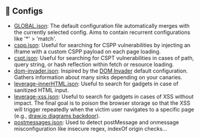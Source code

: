 ## 📜 Configs

- [GLOBAL.json](GLOBAL.json): The default configuration file automatically merges with the currently selected config. Aims to contain recurrent configurations like '*' > 'match'.
- [cspp.json](cspp.json): Useful for searching for CSPP vulnerabilities by injecting an iframe with a custom CSPP payload on each page loading.
- [cspt.json](cspt.json): Useful for searching for CSPT vulnerabilities in cases of path, query string, or hash reflection within fetch or resource loading.
- [dom-invader.json](dom-invader.json): Inspired by the [DOM Invader](https://portswigger.net/burp/documentation/desktop/tools/dom-invader) default configuration. Gathers information about many sinks depending on your canaries.
- [leverage-innerHTML.json](leverage-innerHTML.json): Useful to search for gadgets in case of sanitized HTML input.
- [leverage-xss.json](leverage-xss.json): Useful to search for gadgets in cases of XSS without impact. The final goal is to poison the browser storage so that the XSS will trigger repeatedly when the victim user navigates to a specific page (e.g., [draw.io diagrams backdoor](https://huntr.com/bounties/4c1c5db5-210f-4d7e-8380-b95f88fdb78d)).
- [postmessages.json](postmessages.json): Used to detect postMessage and onmessage misconfiguration like insecure regex, indexOf origin checks...